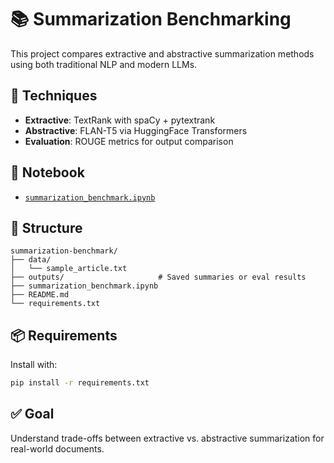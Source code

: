 # 📚 Summarization Benchmarking

This project compares extractive and abstractive summarization methods using both traditional NLP and modern LLMs.

## 🧪 Techniques
- **Extractive**: TextRank with spaCy + pytextrank
- **Abstractive**: FLAN-T5 via HuggingFace Transformers
- **Evaluation**: ROUGE metrics for output comparison

## 📘 Notebook
- [`summarization_benchmark.ipynb`](./summarization_benchmark.ipynb)

## 📂 Structure
```
summarization-benchmark/
├── data/
│   └── sample_article.txt
├── outputs/                     # Saved summaries or eval results
├── summarization_benchmark.ipynb
├── README.md
└── requirements.txt
```

## 📦 Requirements
Install with:
```bash
pip install -r requirements.txt
```

## ✅ Goal
Understand trade-offs between extractive vs. abstractive summarization for real-world documents.
